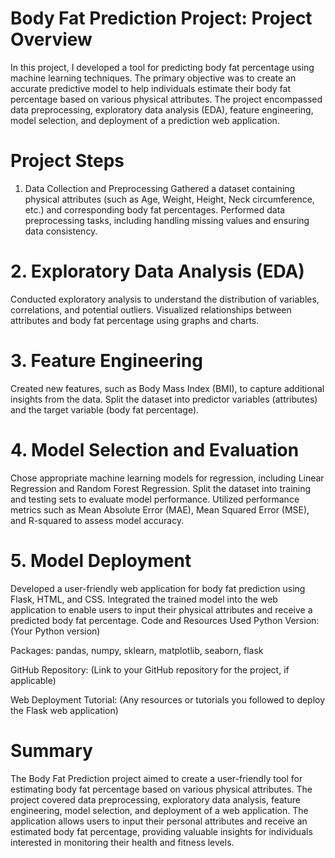 # Body Fat Prediction Project: Project Overview
In this project, I developed a tool for predicting body fat percentage using machine learning techniques. The primary objective was to create an accurate predictive model to help individuals estimate their body fat percentage based on various physical attributes. The project encompassed data preprocessing, exploratory data analysis (EDA), feature engineering, model selection, and deployment of a prediction web application.

# Project Steps
1. Data Collection and Preprocessing
Gathered a dataset containing physical attributes (such as Age, Weight, Height, Neck circumference, etc.) and corresponding body fat percentages.
Performed data preprocessing tasks, including handling missing values and ensuring data consistency.
# 2. Exploratory Data Analysis (EDA)
Conducted exploratory analysis to understand the distribution of variables, correlations, and potential outliers.
Visualized relationships between attributes and body fat percentage using graphs and charts.
# 3. Feature Engineering
Created new features, such as Body Mass Index (BMI), to capture additional insights from the data.
Split the dataset into predictor variables (attributes) and the target variable (body fat percentage).
# 4. Model Selection and Evaluation
Chose appropriate machine learning models for regression, including Linear Regression and Random Forest Regression.
Split the dataset into training and testing sets to evaluate model performance.
Utilized performance metrics such as Mean Absolute Error (MAE), Mean Squared Error (MSE), and R-squared to assess model accuracy.
# 5. Model Deployment
Developed a user-friendly web application for body fat prediction using Flask, HTML, and CSS.
Integrated the trained model into the web application to enable users to input their physical attributes and receive a predicted body fat percentage.
Code and Resources Used
Python Version: (Your Python version)

Packages: pandas, numpy, sklearn, matplotlib, seaborn, flask

GitHub Repository: (Link to your GitHub repository for the project, if applicable)

Web Deployment Tutorial: (Any resources or tutorials you followed to deploy the Flask web application)

# Summary
The Body Fat Prediction project aimed to create a user-friendly tool for estimating body fat percentage based on various physical attributes. The project covered data preprocessing, exploratory data analysis, feature engineering, model selection, and deployment of a web application. The application allows users to input their personal attributes and receive an estimated body fat percentage, providing valuable insights for individuals interested in monitoring their health and fitness levels.
